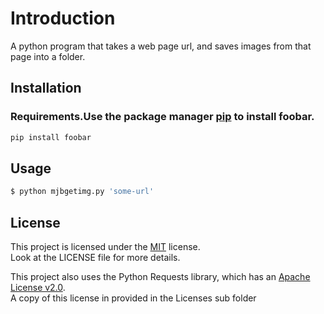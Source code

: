 # Introduction

A python program that takes a web page url, and saves images from that page into a folder.  

## Installation

### Requirements.Use the package manager [pip](https://pip.pypa.io/en/stable/) to install foobar.

```bash
pip install foobar
```

## Usage

```bash  
$ python mjbgetimg.py 'some-url'
```


## License
This project is licensed under the [MIT](https://choosealicense.com/licenses/mit/) license.  
Look at the LICENSE file for more details.  
  
This project also uses the Python Requests library, which has an [Apache License v2.0](https://choosealicense.com/licenses/apache-2.0/).  
A copy of this license in provided in the Licenses sub folder